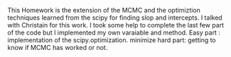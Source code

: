 This Homework is the extension of the MCMC and the optimiztion techniques learned from the scipy for finding slop and intercepts.
I talked with Christain for this work. I took some help to complete the last few part of the code but I implemented my own varaiable and method.
Easy part : implementation of the scipy.optimization. minimize
hard part: getting to know if MCMC has worked or not.
